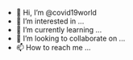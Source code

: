 - 👋 Hi, I’m @covid19world
- 👀 I’m interested in ...
- 🌱 I’m currently learning ...
- 💞️ I’m looking to collaborate on ...
- 📫 How to reach me ...

<!---
covid19world/covid19world is a ✨ special ✨ repository because its `README.md` (this file) appears on your GitHub profile.
You can click the Preview link to take a look at your changes.
--->
